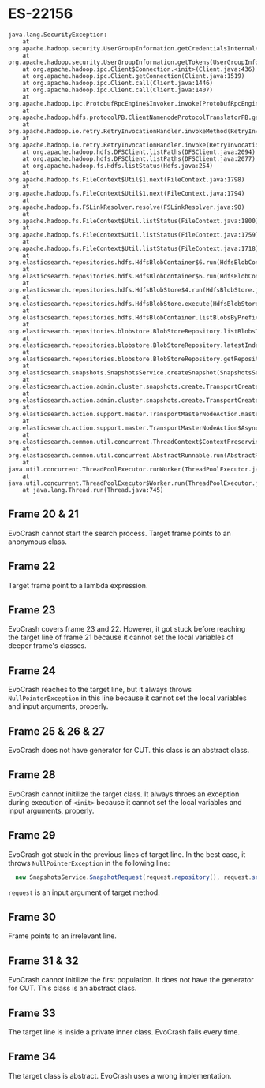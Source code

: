 # ES-22156

```
java.lang.SecurityException:
    at org.apache.hadoop.security.UserGroupInformation.getCredentialsInternal(UserGroupInformation.java:1499)
    at org.apache.hadoop.security.UserGroupInformation.getTokens(UserGroupInformation.java:1464)
    at org.apache.hadoop.ipc.Client$Connection.<init>(Client.java:436)
    at org.apache.hadoop.ipc.Client.getConnection(Client.java:1519)
    at org.apache.hadoop.ipc.Client.call(Client.java:1446)
    at org.apache.hadoop.ipc.Client.call(Client.java:1407)
    at org.apache.hadoop.ipc.ProtobufRpcEngine$Invoker.invoke(ProtobufRpcEngine.java:229)
    at org.apache.hadoop.hdfs.protocolPB.ClientNamenodeProtocolTranslatorPB.getListing(ClientNamenodeProtocolTranslatorPB.java:573)
    at org.apache.hadoop.io.retry.RetryInvocationHandler.invokeMethod(RetryInvocationHandler.java:187)
    at org.apache.hadoop.io.retry.RetryInvocationHandler.invoke(RetryInvocationHandler.java:102)
    at org.apache.hadoop.hdfs.DFSClient.listPaths(DFSClient.java:2094)
    at org.apache.hadoop.hdfs.DFSClient.listPaths(DFSClient.java:2077)
    at org.apache.hadoop.fs.Hdfs.listStatus(Hdfs.java:254)
    at org.apache.hadoop.fs.FileContext$Util$1.next(FileContext.java:1798)
    at org.apache.hadoop.fs.FileContext$Util$1.next(FileContext.java:1794)
    at org.apache.hadoop.fs.FSLinkResolver.resolve(FSLinkResolver.java:90)
    at org.apache.hadoop.fs.FileContext$Util.listStatus(FileContext.java:1800)
    at org.apache.hadoop.fs.FileContext$Util.listStatus(FileContext.java:1759)
    at org.apache.hadoop.fs.FileContext$Util.listStatus(FileContext.java:1718)
    at org.elasticsearch.repositories.hdfs.HdfsBlobContainer$6.run(HdfsBlobContainer.java:145)
    at org.elasticsearch.repositories.hdfs.HdfsBlobContainer$6.run(HdfsBlobContainer.java:142)
    at org.elasticsearch.repositories.hdfs.HdfsBlobStore$4.run(HdfsBlobStore.java:136)
    at org.elasticsearch.repositories.hdfs.HdfsBlobStore.execute(HdfsBlobStore.java:133)
    at org.elasticsearch.repositories.hdfs.HdfsBlobContainer.listBlobsByPrefix(HdfsBlobContainer.java:142)
    at org.elasticsearch.repositories.blobstore.BlobStoreRepository.listBlobsToGetLatestIndexId(BlobStoreRepository.java:849)
    at org.elasticsearch.repositories.blobstore.BlobStoreRepository.latestIndexBlobId(BlobStoreRepository.java:818)
    at org.elasticsearch.repositories.blobstore.BlobStoreRepository.getRepositoryData(BlobStoreRepository.java:721)
    at org.elasticsearch.snapshots.SnapshotsService.createSnapshot(SnapshotsService.java:226)
    at org.elasticsearch.action.admin.cluster.snapshots.create.TransportCreateSnapshotAction.masterOperation(TransportCreateSnapshotAction.java:82)
    at org.elasticsearch.action.admin.cluster.snapshots.create.TransportCreateSnapshotAction.masterOperation(TransportCreateSnapshotAction.java:41)
    at org.elasticsearch.action.support.master.TransportMasterNodeAction.masterOperation(TransportMasterNodeAction.java:86)
    at org.elasticsearch.action.support.master.TransportMasterNodeAction$AsyncSingleAction$3.doRun(TransportMasterNodeAction.java:170)
    at org.elasticsearch.common.util.concurrent.ThreadContext$ContextPreservingAbstractRunnable.doRun(ThreadContext.java:520)
    at org.elasticsearch.common.util.concurrent.AbstractRunnable.run(AbstractRunnable.java:37)
    at java.util.concurrent.ThreadPoolExecutor.runWorker(ThreadPoolExecutor.java:1142)
    at java.util.concurrent.ThreadPoolExecutor$Worker.run(ThreadPoolExecutor.java:617)
    at java.lang.Thread.run(Thread.java:745)
```

## Frame 20 & 21
EvoCrash cannot start the search process. Target frame points to an anonymous class.

## Frame 22
Target frame point to a lambda expression.

## Frame 23
EvoCrash covers frame 23 and 22. However, it got stuck before reaching the target line of frame 21 because it cannot set the local variables of deeper frame's classes.

## Frame 24
EvoCrash reaches to the target line, but it always throws `NullPointerException` in this line because it cannot set the local variables and input arguments, properly.

## Frame 25 & 26 & 27
EvoCrash does not have generator for CUT. this class is an abstract class.

## Frame 28
EvoCrash cannot initilize the target class. It always throes an exception during execution of `<init>` because it cannot set the local variables and input arguments, properly.

## Frame 29
EvoCrash got stuck in the previous lines of target line. In the best case, it throws `NullPointerException` in the following line:
```java
  new SnapshotsService.SnapshotRequest(request.repository(), request.snapshot(), "create_snapshot [" + request.snapshot() + "]")
```
`request` is an input argument of target method.

## Frame 30
Frame points to an irrelevant line.

## Frame 31 & 32
EvoCrash cannot initilize the first population. It does not have the generator for CUT. This class is an abstract class.

## Frame 33
The target line is inside a private inner class. EvoCrash fails every time.

## Frame 34
The target class is abstract. EvoCrash uses a wrong implementation.
